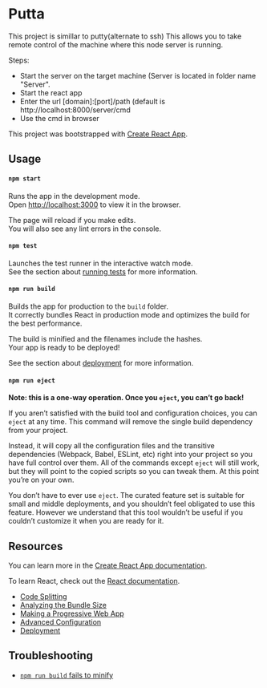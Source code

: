 # Putta
This project is simillar to putty(alternate to ssh)
This allows you to take remote control of the machine where this node server is running.

Steps:
- Start the server on the target machine (Server is located in folder name "Server".
- Start the react app
- Enter the url [domain]:[port]/path (default is http://localhost:8000/server/cmd
- Use the cmd in browser



This project was bootstrapped with [Create React App](https://github.com/facebook/create-react-app).

## Usage

#### `npm start`

Runs the app in the development mode.<br />
Open [http://localhost:3000](http://localhost:3000) to view it in the browser.

The page will reload if you make edits.<br />
You will also see any lint errors in the console.

#### `npm test`

Launches the test runner in the interactive watch mode.<br />
See the section about [running tests](https://facebook.github.io/create-react-app/docs/running-tests) for more information.

#### `npm run build`

Builds the app for production to the `build` folder.<br />
It correctly bundles React in production mode and optimizes the build for the best performance.

The build is minified and the filenames include the hashes.<br />
Your app is ready to be deployed!

See the section about [deployment](https://facebook.github.io/create-react-app/docs/deployment) for more information.

#### `npm run eject`

**Note: this is a one-way operation. Once you `eject`, you can’t go back!**

If you aren’t satisfied with the build tool and configuration choices, you can `eject` at any time. This command will remove the single build dependency from your project.

Instead, it will copy all the configuration files and the transitive dependencies (Webpack, Babel, ESLint, etc) right into your project so you have full control over them. All of the commands except `eject` will still work, but they will point to the copied scripts so you can tweak them. At this point you’re on your own.

You don’t have to ever use `eject`. The curated feature set is suitable for small and middle deployments, and you shouldn’t feel obligated to use this feature. However we understand that this tool wouldn’t be useful if you couldn’t customize it when you are ready for it.

## Resources

You can learn more in the [Create React App documentation](https://facebook.github.io/create-react-app/docs/getting-started).

To learn React, check out the [React documentation](https://reactjs.org/).

 - [Code Splitting](https://facebook.github.io/create-react-app/docs/code-splitting)
 - [Analyzing the Bundle Size](https://facebook.github.io/create-react-app/docs/analyzing-the-bundle-size)
 - [Making a Progressive Web App](https://facebook.github.io/create-react-app/docs/making-a-progressive-web-app)
 - [Advanced Configuration](https://facebook.github.io/create-react-app/docs/advanced-configuration)
 - [Deployment](https://facebook.github.io/create-react-app/docs/deployment)

## Troubleshooting
 - [`npm run build` fails to minify](https://facebook.github.io/create-react-app/docs/troubleshooting#npm-run-build-fails-to-minify)
